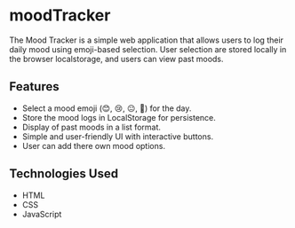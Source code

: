 # moodTracker
The Mood Tracker is a simple web application that allows users to log their daily mood using emoji-based selection. User selection are stored locally in the browser localstorage, and users can view past moods.

## Features

- Select a mood emoji (😊, 😢, 😐, 🤩) for the day.
- Store the mood logs in LocalStorage for persistence.
- Display of past moods in a list format.
- Simple and user-friendly UI with interactive buttons.
- User can add there own mood options.

## Technologies Used

- HTML
- CSS
- JavaScript
